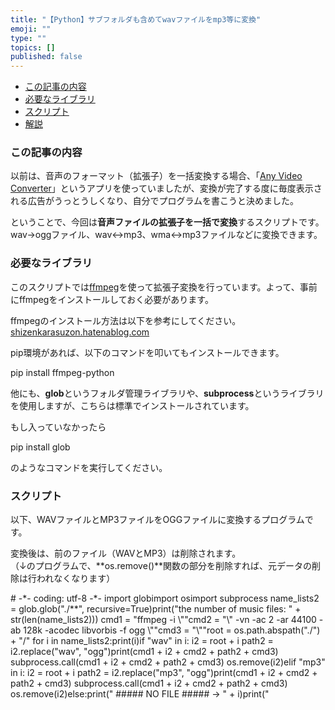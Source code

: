```yaml
---
title: "【Python】サブフォルダも含めてwavファイルをmp3等に変換"
emoji: ""
type: ""
topics: []
published: false
---
```


* [この記事の内容](#この記事の内容)
* [必要なライブラリ](#必要なライブラリ)
* [スクリプト](#スクリプト)
* [解説](#解説)

### この記事の内容

以前は、音声のフォーマット（拡張子）を一括変換する場合、「[Any Video Converter](https://jp.any-video-converter.com/any-video-converter-free.php)」というアプリを使っていましたが、変換が完了する度に毎度表示される広告がうっとうしくなり、自分でプログラムを書こうと決めました。

  
ということで、今回は**音声ファイルの拡張子を一括で変換**するスクリプトです。  
wav→oggファイル、wav↔mp3、wma↔mp3ファイルなどに変換できます。  
  
  
### 必要なライブラリ

このスクリプトでは[ffmpeg](https://ffmpeg.org/)を使って拡張子変換を行っています。よって、事前にffmpegをインストールしておく必要があります。

  
ffmpegのインストール方法は以下を参考にしてください。  
[shizenkarasuzon.hatenablog.com](https://shizenkarasuzon.hatenablog.com/entry/2019/02/09/085419)

pip環境があれば、以下のコマンドを叩いてもインストールできます。

pip install ffmpeg-python

  
他にも、**glob**というフォルダ管理ライブラリや、**subprocess**というライブラリを使用しますが、こちらは標準でインストールされています。

もし入っていなかったら

pip install glob

のようなコマンドを実行してください。  
  
  
### スクリプト

以下、WAVファイルとMP3ファイルをOGGファイルに変換するプログラムです。

変換後は、前のファイル（WAVとMP3）は削除されます。  
（↓のプログラムで、**os.remove()**関数の部分を削除すれば、元データの削除は行われなくなります）

\# -\*- coding: utf-8 -\*- import globimport osimport subprocess name\_lists2 = glob.glob("./\*\*", recursive=True)print("the number of music files: " \+ str(len(name\_lists2))) cmd1 = "ffmpeg -i \\""cmd2 = "\\" \-vn -ac 2 -ar 44100 -ab 128k -acodec libvorbis -f ogg \\""cmd3 = "\\""root = os.path.abspath("./") + "/" for i in name\_lists2:print(i)if "wav" in i: i2 = root + i path2 = i2.replace("wav", "ogg")print(cmd1 + i2 + cmd2 + path2 + cmd3) subprocess.call(cmd1 + i2 + cmd2 + path2 + cmd3) os.remove(i2)elif "mp3" in i: i2 = root + i path2 = i2.replace("mp3", "ogg")print(cmd1 + i2 + cmd2 + path2 + cmd3) subprocess.call(cmd1 + i2 + cmd2 + path2 + cmd3) os.remove(i2)else:print(" ##### NO FILE ##### -> " \+ i)print("